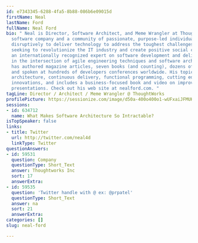 ```yaml
---
id: e7343345-6288-4fa5-8b88-086b6e09015d
firstName: Neal
lastName: Ford
fullName: Neal Ford
bio: " Neal is Director, Software Architect, and Meme Wrangler at ThoughtWorks, a
  software company and a community of passionate, purpose-led individuals, who thinks
  disruptively to deliver technology to address the toughest challenges, all while
  seeking to revolutionize the IT industry and create positive social change. He is
  an internationally recognized expert on software development and delivery, especially
  in the intersection of agile engineering techniques and software architecture. Neal
  has authored magazine articles, seven books (and counting), dozens of video presentations,
  and spoken at hundreds of developers conferences worldwide. His topics include software
  architecture, continuous delivery, functional programming, cutting edge software
  innovations, and includes a business-focused book and video on improving technical
  presentations. Check out his web site at nealford.com. "
tagLine: Director / Architect / Meme Wrangler @ ThoughtWorks
profilePicture: https://sessionize.com/image/d50a-400o400o1-wUFxaiJFMUKB9VaxiTNPCY.png
sessions:
- id: 634712
  name: What Makes Software Architecture So Intractable?
isTopSpeaker: false
links:
- title: Twitter
  url: http://twitter.com/neal4d
  linkType: Twitter
questionAnswers:
- id: 59531
  question: Company
  questionType: Short_Text
  answer: Thoughtworks Inc
  sort: 17
  answerExtra: 
- id: 59535
  question: 'Twitter handle with @ ex: @prpatel'
  questionType: Short_Text
  answer: na
  sort: 21
  answerExtra: 
categories: []
slug: neal-ford

---
```

